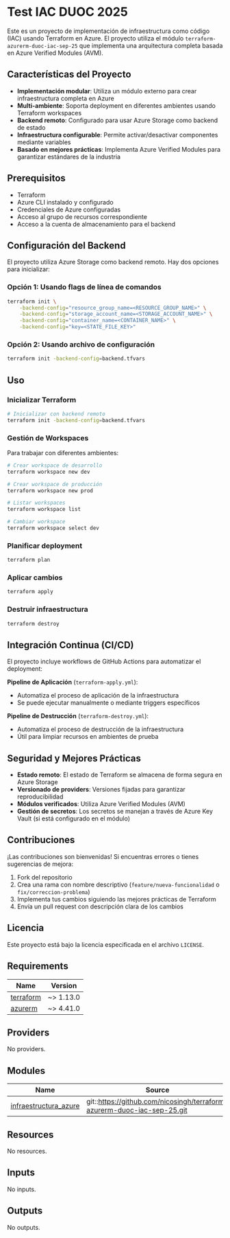 # Test IAC DUOC 2025

Este es un proyecto de implementación de infraestructura como código (IAC) usando Terraform en Azure. El proyecto utiliza el módulo `terraform-azurerm-duoc-iac-sep-25` que implementa una arquitectura completa basada en Azure Verified Modules (AVM).

## Características del Proyecto

- **Implementación modular**: Utiliza un módulo externo para crear infraestructura completa en Azure
- **Multi-ambiente**: Soporta deployment en diferentes ambientes usando Terraform workspaces
- **Backend remoto**: Configurado para usar Azure Storage como backend de estado
- **Infraestructura configurable**: Permite activar/desactivar componentes mediante variables
- **Basado en mejores prácticas**: Implementa Azure Verified Modules para garantizar estándares de la industria

## Prerequisitos

- Terraform
- Azure CLI instalado y configurado
- Credenciales de Azure configuradas
- Acceso al grupo de recursos correspondiente
- Acceso a la cuenta de almacenamiento para el backend

## Configuración del Backend

El proyecto utiliza Azure Storage como backend remoto. Hay dos opciones para inicializar:

### Opción 1: Usando flags de línea de comandos

```bash
terraform init \
    -backend-config="resource_group_name=<RESOURCE_GROUP_NAME>" \
    -backend-config="storage_account_name=<STORAGE_ACCOUNT_NAME>" \
    -backend-config="container_name=<CONTAINER_NAME>" \
    -backend-config="key=<STATE_FILE_KEY>"
```

### Opción 2: Usando archivo de configuración

```bash
terraform init -backend-config=backend.tfvars
```

## Uso

### Inicializar Terraform

```bash
# Inicializar con backend remoto
terraform init -backend-config=backend.tfvars
```

### Gestión de Workspaces

Para trabajar con diferentes ambientes:

```bash
# Crear workspace de desarrollo
terraform workspace new dev

# Crear workspace de producción  
terraform workspace new prod

# Listar workspaces
terraform workspace list

# Cambiar workspace
terraform workspace select dev
```

### Planificar deployment

```bash
terraform plan
```

### Aplicar cambios

```bash
terraform apply
```

### Destruir infraestructura

```bash
terraform destroy
```

## Integración Continua (CI/CD)

El proyecto incluye workflows de GitHub Actions para automatizar el deployment:

**Pipeline de Aplicación** (`terraform-apply.yml`):
- Automatiza el proceso de aplicación de la infraestructura
- Se puede ejecutar manualmente o mediante triggers específicos

**Pipeline de Destrucción** (`terraform-destroy.yml`):
- Automatiza el proceso de destrucción de la infraestructura
- Útil para limpiar recursos en ambientes de prueba

## Seguridad y Mejores Prácticas

- **Estado remoto**: El estado de Terraform se almacena de forma segura en Azure Storage
- **Versionado de providers**: Versiones fijadas para garantizar reproducibilidad
- **Módulos verificados**: Utiliza Azure Verified Modules (AVM)
- **Gestión de secretos**: Los secretos se manejan a través de Azure Key Vault (si está configurado en el módulo)

## Contribuciones

¡Las contribuciones son bienvenidas! Si encuentras errores o tienes sugerencias de mejora:

1. Fork del repositorio
2. Crea una rama con nombre descriptivo (`feature/nueva-funcionalidad` o `fix/correccion-problema`)
3. Implementa tus cambios siguiendo las mejores prácticas de Terraform
4. Envía un pull request con descripción clara de los cambios

## Licencia

Este proyecto está bajo la licencia especificada en el archivo `LICENSE`.

<!-- BEGIN_TF_DOCS -->
## Requirements

| Name | Version |
|------|---------|
| <a name="requirement_terraform"></a> [terraform](#requirement\_terraform) | ~> 1.13.0 |
| <a name="requirement_azurerm"></a> [azurerm](#requirement\_azurerm) | ~> 4.41.0 |

## Providers

No providers.

## Modules

| Name | Source | Version |
|------|--------|---------|
| <a name="module_infraestructura_azure"></a> [infraestructura\_azure](#module\_infraestructura\_azure) | git::https://github.com/nicosingh/terraform-azurerm-duoc-iac-sep-25.git | 03c55adb6449b915a92db38491a1878b5e58ff65 |

## Resources

No resources.

## Inputs

No inputs.

## Outputs

No outputs.
<!-- END_TF_DOCS -->
